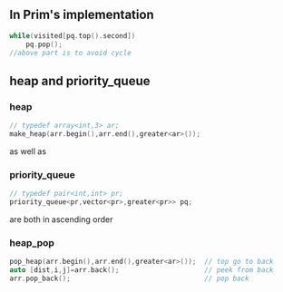 ## In Prim's implementation

```cpp
while(visited[pq.top().second])
    pq.pop();
//above part is to avoid cycle	
```


## heap and priority_queue 

### heap
```cpp
// typedef array<int,3> ar;
make_heap(arr.begin(),arr.end(),greater<ar>());
```
as well as

### priority_queue

```cpp
// typedef pair<int,int> pr;
priority_queue<pr,vector<pr>,greater<pr>> pq;
```

are both in ascending order


### heap_pop

```cpp
pop_heap(arr.begin(),arr.end(),greater<ar>());  // top go to back
auto [dist,i,j]=arr.back();                     // peek from back
arr.pop_back();                                 // pop back
```
